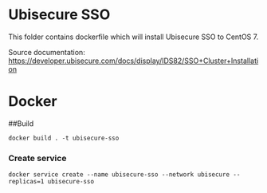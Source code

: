# Ubisecure SSO
This folder contains dockerfile which will install Ubisecure SSO to CentOS 7.

Source documentation:
https://developer.ubisecure.com/docs/display/IDS82/SSO+Cluster+Installation

# Docker
##Build
```
docker build . -t ubisecure-sso
``` 

### Create service
```
docker service create --name ubisecure-sso --network ubisecure --replicas=1 ubisecure-sso
```
